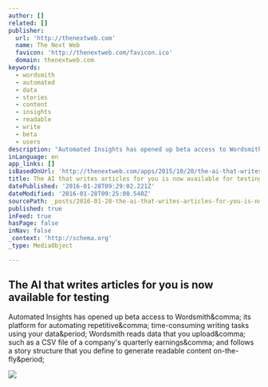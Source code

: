 ```yaml
---
author: []
related: []
publisher:
  url: 'http://thenextweb.com'
  name: The Next Web
  favicon: 'http://thenextweb.com/favicon.ico'
  domain: thenextweb.com
keywords:
  - wordsmith
  - automated
  - data
  - stories
  - content
  - insights
  - readable
  - write
  - beta
  - users
description: "Automated Insights has opened up beta access to Wordsmith, its platform for automating repetitive, time-consuming writing tasks using your data. Wordsmith reads data that you upload, such as a CSV file of a company's quarterly earnings, and follows a story structure that you define to generate readable content on-the-fly."
inLanguage: en
app_links: []
isBasedOnUrl: 'http://thenextweb.com/apps/2015/10/20/the-ai-that-writes-articles-for-you-is-now-available-for-testing/'
title: The AI that writes articles for you is now available for testing
datePublished: '2016-01-28T09:29:02.221Z'
dateModified: '2016-01-28T09:25:00.540Z'
sourcePath: _posts/2016-01-28-the-ai-that-writes-articles-for-you-is-now-available-for-tes.md
published: true
inFeed: true
hasPage: false
inNav: false
_context: 'http://schema.org'
_type: MediaObject

---
```

<article style=""><h1>The AI that writes articles for you is now available for testing</h1><p>Automated Insights has opened up beta access to Wordsmith&amp;comma; its platform for automating repetitive&amp;comma; time-consuming writing tasks using your data&amp;period; Wordsmith reads data that you upload&amp;comma; such as a CSV file of a company's quarterly earnings&amp;comma; and follows a story structure that you define to generate readable content on-the-fly&amp;period;</p><img src="http://cdn1.tnwcdn.com/wp-content/blogs.dir/1/files/2015/10/Wordsmith-hed.jpg" /></article>